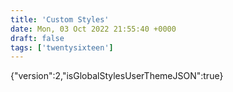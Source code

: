 ```yaml
---
title: 'Custom Styles'
date: Mon, 03 Oct 2022 21:55:40 +0000
draft: false
tags: ['twentysixteen']
---
```


{"version":2,"isGlobalStylesUserThemeJSON":true}